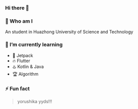 ### Hi there 👋


### 🙌 Who am I
An student in Huazhong University of Science and Technology


### 🌱 I’m currently learning
- 🗽 Jetpack
- 🔥 Flutter
- ♨️ Kotlin & Java
- 🏆 Algorithm


### ⚡ Fun fact
> yorushika yyds!!!


<!--
**suisbuds/suisbuds** is a ✨ _special_ ✨ repository because its `README.md` (this file) appears on your GitHub profile.

Here are some ideas to get you started:

- 🔭 I’m currently working on ...
- 🌱 I’m currently learning ...
- 👯 I’m looking to collaborate on ...
- 🤔 I’m looking for help with ...
- 💬 Ask me about ...
- 📫 How to reach me: ...
- 😄 Pronouns: ...
- ⚡ Fun fact: ...
-->
